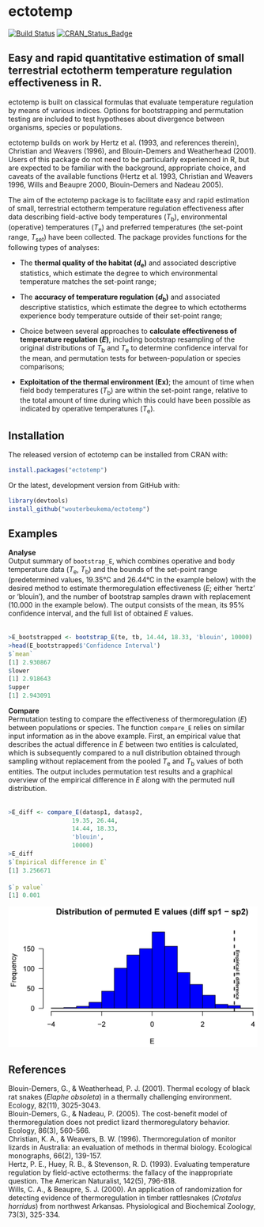 
<!-- README.md is generated from README.Rmd. Please edit that file -->
ectotemp
========

[![Build Status](https://travis-ci.org/wouterbeukema/ectotemp.svg?branch=master)](https://travis-ci.org/wouterbeukema/ectotemp) [![CRAN\_Status\_Badge](http://www.r-pkg.org/badges/version/ectotemp)](https://cran.r-project.org/package=ectotemp)

Easy and rapid quantitative estimation of small terrestrial ectotherm temperature regulation effectiveness in R.
----------------------------------------------------------------------------------------------------------------

ectotemp is built on classical formulas that evaluate temperature regulation by means of various indices. Options for bootstrapping and permutation testing are included to test hypotheses about divergence between organisms, species or populations.

ectotemp builds on work by Hertz et al. (1993, and references therein), Christian and Weavers (1996), and Blouin-Demers and Weatherhead (2001). Users of this package do not need to be particularly experienced in R, but are expected to be familiar with the background, appropriate choice, and caveats of the available functions (Hertz et al. 1993, Christian and Weavers 1996, Wills and Beaupre 2000, Blouin-Demers and Nadeau 2005).

The aim of the ectotemp package is to facilitate easy and rapid estimation of small, terrestrial ectotherm temperature regulation effectiveness after data describing field-active body temperatures (*T*<sub>b</sub>), environmental (operative) temperatures (*T*<sub>e</sub>) and preferred temperatures (the set-point range, *T*<sub>set</sub>) have been collected. The package provides functions for the following types of analyses:

-   The **thermal quality of the habitat (*d*<sub>e</sub>)** and associated descriptive statistics, which estimate the degree to which environmental temperature matches the set-point range;

-   The **accuracy of temperature regulation (*d*<sub>b</sub>)** and associated descriptive statistics, which estimate the degree to which ectotherms experience body temperature outside of their set-point range;

-   Choice between several approaches to **calculate effectiveness of temperature regulation (*E*)**, including bootstrap resampling of the original distributions of *T*<sub>b</sub> and *T*<sub>e</sub> to determine confidence interval for the mean, and permutation tests for between-population or species comparisons;

-   **Exploitation of the thermal environment (Ex)**; the amount of time when field body temperatures (*T*<sub>b</sub>) are within the set-point range, relative to the total amount of time during which this could have been possible as indicated by operative temperatures (*T*<sub>e</sub>).

Installation
------------

The released version of ectotemp can be installed from CRAN with:

``` r
install.packages("ectotemp")
```

Or the latest, development version from GitHub with:

``` r
library(devtools)
install_github("wouterbeukema/ectotemp")
```

Examples
--------

**Analyse**<br/> Output summary of `bootstrap_E`, which combines operative and body temperature data (*T*<sub>e</sub>, *T*<sub>b</sub>) and the bounds of the set-point range (predetermined values, 19.35°C and 26.44°C in the example below) with the desired method to estimate thermoregulation effectiveness (*E*; either ‘hertz’ or ‘blouin’), and the number of bootstrap samples drawn with replacement (10.000 in the example below). The output consists of the mean, its 95% confidence interval, and the full list of obtained *E* values.

``` r

>E_bootstrapped <- bootstrap_E(te, tb, 14.44, 18.33, 'blouin', 10000)
>head(E_bootstrapped$'Confidence Interval')
$`mean`
[1] 2.930867
$lower
[1] 2.918643
$upper
[1] 2.943091
```

**Compare**<br/> Permutation testing to compare the effectiveness of thermoregulation (*E*) between populations or species. The function `compare_E` relies on similar input information as in the above example. First, an empirical value that describes the actual difference in *E* between two entities is calculated, which is subsequently compared to a null distribution obtained through sampling without replacement from the pooled *T*<sub>e</sub> and *T*<sub>b</sub> values of both entities. The output includes permutation test results and a graphical overview of the empirical difference in *E* along with the permuted null distribution.

``` r

>E_diff <- compare_E(datasp1, datasp2,
                  19.35, 26.44, 
                  14.44, 18.33,
                  'blouin',
                  10000)
>E_diff
$`Empirical difference in E`
[1] 3.256671

$`p value`
[1] 0.001
```

![Histogram](histogram.jpg)

References
----------

Blouin-Demers, G., & Weatherhead, P. J. (2001). Thermal ecology of black rat snakes (*Elaphe obsoleta*) in a thermally challenging environment. Ecology, 82(11), 3025-3043.<br/> Blouin-Demers, G., & Nadeau, P. (2005). The cost-benefit model of thermoregulation does not predict lizard thermoregulatory behavior. Ecology, 86(3), 560-566.<br/> Christian, K. A., & Weavers, B. W. (1996). Thermoregulation of monitor lizards in Australia: an evaluation of methods in thermal biology. Ecological monographs, 66(2), 139-157.<br/> Hertz, P. E., Huey, R. B., & Stevenson, R. D. (1993). Evaluating temperature regulation by field-active ectotherms: the fallacy of the inappropriate question. The American Naturalist, 142(5), 796-818.<br/> Wills, C. A., & Beaupre, S. J. (2000). An application of randomization for detecting evidence of thermoregulation in timber rattlesnakes (*Crotalus horridus*) from northwest Arkansas. Physiological and Biochemical Zoology, 73(3), 325-334.
